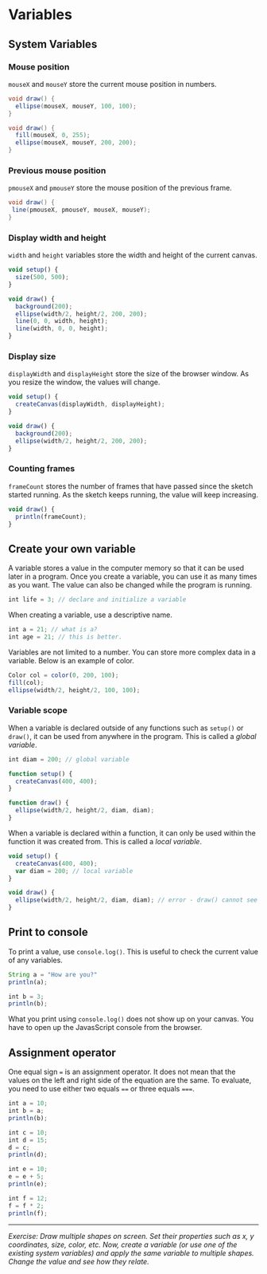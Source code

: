 # Variables

## System Variables

### Mouse position
`mouseX` and `mouseY` store the current mouse position in numbers.

```java
void draw() {
  ellipse(mouseX, mouseY, 100, 100);
}
```

```java
void draw() {
  fill(mouseX, 0, 255);
  ellipse(mouseX, mouseY, 200, 200);
}
```

### Previous mouse position
`pmouseX` and `pmouseY` store the mouse position of the previous frame.

```java
void draw() {
 line(pmouseX, pmouseY, mouseX, mouseY);
}
```

### Display width and height
`width` and `height` variables store the width and height of the current canvas.

```js
void setup() {
  size(500, 500);
}

void draw() {
  background(200);
  ellipse(width/2, height/2, 200, 200);
  line(0, 0, width, height);
  line(width, 0, 0, height);
}
```

### Display size
`displayWidth` and `displayHeight` store the size of the browser window. As you resize the window, the values will change.

```js
void setup() {
  createCanvas(displayWidth, displayHeight);
}

void draw() {
  background(200);
  ellipse(width/2, height/2, 200, 200);
}
```

### Counting frames
`frameCount` stores the number of frames that have passed since the sketch started running. As the sketch keeps running, the value will keep increasing.

```js
void draw() {
  println(frameCount);
}
```

## Create your own variable
A variable stores a value in the computer memory so that it can be used later in a program. Once you create a variable, you can use it as many times as you want. The value can also be changed while the program is running.

```js
int life = 3; // declare and initialize a variable
```

When creating a variable, use a descriptive name.
```js
int a = 21; // what is a?
int age = 21; // this is better.
```

Variables are not limited to a number. You can store more complex data in a variable. Below is an example of color.
```js
Color col = color(0, 200, 100);
fill(col);
ellipse(width/2, height/2, 100, 100);
```

### Variable scope
When a variable is declared outside of any functions such as `setup()` or `draw()`, it can be used from anywhere in the program. This is called a *global variable*.
```js
int diam = 200; // global variable

function setup() {
  createCanvas(400, 400);
}

function draw() {
  ellipse(width/2, height/2, diam, diam);
}
```

When a variable is declared within a function, it can only be used within the function it was created from. This is called a *local variable*.

```js
void setup() {
  createCanvas(400, 400);
  var diam = 200; // local variable
}

void draw() {
  ellipse(width/2, height/2, diam, diam); // error - draw() cannot see diam variable.
}
```
  
## Print to console
To print a value, use `console.log()`. This is useful to check the current value of any variables.

```js
String a = "How are you?"
println(a);

int b = 3;
println(b);
```

What you print using `console.log()` does not show up on your canvas. You have to open up the JavasScript console from the browser.


## Assignment operator
One equal sign `=` is an assignment operator. It does not mean that the values on the left and right side of the equation are the same. To evaluate, you need to use either two equals `==` or three equals `===`.

```js
int a = 10;
int b = a;
println(b);

int c = 10;
int d = 15;
d = c;
println(d);

int e = 10;
e = e + 5;
println(e);

int f = 12;
f = f * 2;
println(f);
```
  
-----
*Exercise: Draw multiple shapes on screen. Set their properties such as x, y coordinates, size, color, etc. Now, create a variable (or use one of the existing system variables) and apply the same variable to multiple shapes. Change the value and see how they relate.*
